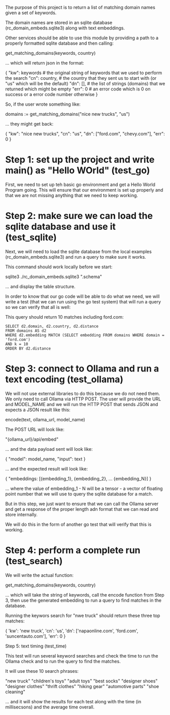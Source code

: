 
The purpose of this project is to return a list of matching domain names given a set of keywords.

The domain names are stored in an sqlite database (rc_domain_embeds.sqlite3) along with text embeddings.

Other services should be able to use this module by providing a path to a properly formatted sqlite database and then calling:

get_matching_domains(keywords, country)

... which will return json in the format:

{
  "kw": keywords # the original string of keywords that we used to perform the search
  "cn": country, # the country that they sent us to start with (or "us" which will be the default)
  "dn": [],      # the list of strings (domains) that we returned which might be empty
  "err": 0       # an error code which is 0 on success or a error code number otherwise
}

So, if the user wrote something like:


domains := get_matching_domains("nice new trucks", "us") 

... they might get back:

{
  "kw": "nice new trucks",
  "cn": "us",
  "dn": ["ford.com", "chevy.com"],
  "err": 0
}


# Step 1: set up the project and write main() as "Hello WOrld" (test_go)

First, we need to set up teh basic go environment and get a Hello World Program going. 
This will ensure that our environment is set up properly and that we are not missing 
anything that we need to keep working.


# Step 2: make sure we can load the sqlite database and use it (test_sqlite)

Next, we will need to load the sqlite database from the local examples (rc_domain_embeds.sqlite3) and run a query to make sure it works.

This command should work locally before we start:

sqlite3 ./rc_domain_embeds.sqlite3 ".schema"

... and display the table structure.


In order to know that our go code will be able to do what we need, we will write a test 
(that we can run using the go test system) that will run a query so we can verify that 
all is well:

This query should return 10 matches including ford.com:

    SELECT d2.domain, d2.country, d2.distance
    FROM domains AS d2
    WHERE d2.embedding MATCH (SELECT embedding FROM domains WHERE domain = 'ford.com')
    AND k = 10
    ORDER BY d2.distance


# Step 3: connect to Ollama and run a text encoding (test_ollama)

We will not use external libraries to do this because we do not need them. We only need to call 
Ollama via HTTP POST. The user will provide the URL and MODEL_NAME and we will run the HTTP POST
that sends JSON and expects a JSON result like this:

encode(text, ollama_url, model_name)

The POST URL will look like:

"{ollama_url}/api/embed"

... and the data payload sent will look like:

{
  "model": model_name,
  "input": text
}

... and the expected result will look like:

{
  "embeddings: [{embedding_1}, {embedding_2}, ... {embedding_N}]
}

... where the value of embedding_1 - N will be a tensor - a vector of floating point number that 
we will use to query the sqlite database for a match.

But in this step, we just want to ensure that we can call the Ollama server and get a response of 
the proper length adn format that we can read and store internally.

We will do this in the form of another go test that will verify that this is working.

# Step 4: perform a complete run (test_search)

We will write the actual function:

get_matching_domains(keywords, country)

... which will take the string of keywords, call the encode function from Step 3, then use 
the generated embedding to run a query to find matches in the database.

Running the keywors search for "nwe truck" should return these three top matches:

{
  'kw': 'new truck',
  'cn': 'us',
  'dn': ['napaonline.com', 'ford.com', 'suncentauto.com'],
  'err': 0
}


Step 5: text timing (test_time)

This test will run several keyword searches and check the time to run the Ollama check and to run the 
query to find the matches.

It will use these 10 search phrases:

"new truck"
"children's toys"
"adult toys"
"best socks"
"designer shoes"
"designer clothes"
"thrift clothes"
"hiking gear"
"automotive parts"
"shoe cleaning"

... and it will show the results for each test along with the time (in millisecsons) and the average time overall.






